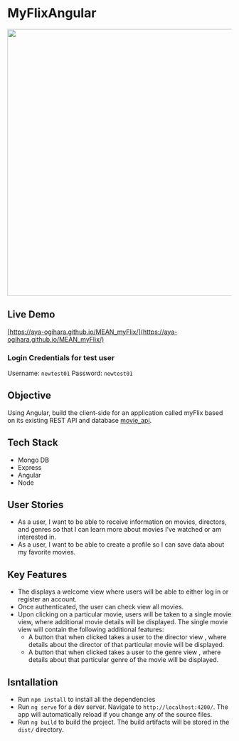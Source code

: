 # MyFlixAngular

<img align=top src="https://res.cloudinary.com/yaponka/image/upload/v1646276652/GitHub/MEAN_myFlix.jpg" width="600">

## Live Demo
[https://aya-ogihara.github.io/MEAN_myFlix/](https://aya-ogihara.github.io/MEAN_myFlix/)

### Login Credentials for test user
Username: `newtest01`
Password: `newtest01`

## Objective
Using Angular, build the client-side for an application called myFlix based on its existing REST API and database
[movie_api](https://github.com/Aya-Ogihara/movie_api).

## Tech Stack
* Mongo DB
* Express
* Angular
* Node

## User Stories
* As a user, I want to be able to receive information on movies, directors, and genres so that I
can learn more about movies I’ve watched or am interested in.
* As a user, I want to be able to create a profile so I can save data about my favorite movies.

## Key Features
* The displays a welcome view where users will be able to either log in or register an
account.
* Once authenticated, the user can check view all movies.
* Upon clicking on a particular movie, users will be taken to a single movie view, where
additional movie details will be displayed. The single movie view will contain the following
additional features:
  - A button that when clicked takes a user to the director view , where details about the
director of that particular movie will be displayed.
  - A button that when clicked takes a user to the genre view , where details about that
particular genre of the movie will be displayed.


## Isntallation
* Run `npm install` to install all the dependencies
* Run `ng serve` for a dev server. Navigate to `http://localhost:4200/`. The app will automatically reload if you change any of the source files.
* Run `ng build` to build the project. The build artifacts will be stored in the `dist/` directory.


